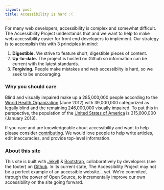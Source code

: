 ```yaml
---
layout: post
title: Accessibility is hard :(
---
```


For many web developers, accessibility is complex and somewhat difficult. The Accessibility Project understands that and we want to help to make web accessibility easier for front end developers to implement. Our strategy is to accomplish this with 3 principles in mind:

1. **Digestible.** We strive to feature short, digestible pieces of content.
1. **Up-to-date.** The project is hosted on Github so information can be current with the latest standards.
1. **Forgiving.** People make mistakes and web accessiblity is hard, so we seek to be encouraging.

### Why you should care

Blind and visually impaired make up a 285,000,000 people according to the [World Health Organization](http://www.who.int/mediacentre/factsheets/fs282/en/) (June 2012) with 39,000,000 categorized as legally blind and the remaining 246,000,000 visually impaired. To put this in perspective, the population of the [United States of America](http://www.census.gov/main/www/popclock.html) is 315,000,000 (January 2013).

If you care and are knowledgeable about accessibility and want to help please consider [contributing](https://github.com/a11yproject/a11yproject.com/blob/gh-pages/CONTRIBUTING.md). We would love people to help write articles, edit inaccuracies, and provide top-level information.

### About this site

This site is built with [Jekyll](https://github.com/mojombo/jekyll) &amp; [Bootstrap](http://twitter.github.com/bootstrap/), collaboratively by developers (see the footer) on [Github](https://github.com/a11yproject/a11yproject.com/). In its current state, The Accessibility Project may not be a perfect example of an accessible website&hellip; yet. We're commited, through the power of Open Source, to incrementally improve our own accessibility on the site going forward.
